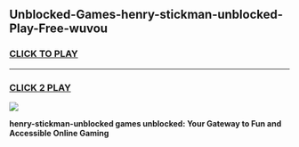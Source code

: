 
## Unblocked-Games-henry-stickman-unblocked-Play-Free-wuvou
<h3>
<a href="https://premium76.site?title=henry-stickman-unblocked&ref=20M">CLICK TO PLAY</a></h3>
<hr>

<h3>
<a href="https://premium76.site?title=henry-stickman-unblocked&ref=20M">CLICK 2 PLAY</a>
  
</h3>

<a href="https://premium76.site?title=henry-stickman-unblocked&ref=19M"><img src="https://clearcache.store/games.png"></a>


**henry-stickman-unblocked games unblocked: Your Gateway to Fun and Accessible Online Gaming**
